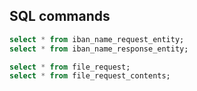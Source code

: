 ## SQL commands

``` sql
select * from iban_name_request_entity;
select * from iban_name_response_entity;

select * from file_request;
select * from file_request_contents;
```